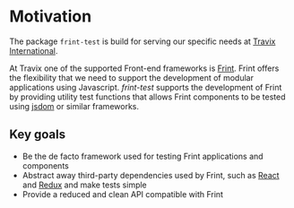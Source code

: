 # Motivation

The package `frint-test` is build for serving our specific needs at [Travix International](http://travix.com).

At Travix one of the supported Front-end frameworks is [Frint](https://travix-international.github.io/frint/). Frint offers the flexibility that we need to support the development of modular applications using Javascript.  *frint-test* supports the development of Frint by providing utility test functions that allows Frint components to be tested using [jsdom](https://www.npmjs.com/package/jsdom) or similar frameworks.

## Key goals

* Be the de facto framework used for testing Frint applications and components
* Abstract away third-party dependencies used by Frint, such as [React](https://facebook.github.io/react/) and [Redux](http://redux.js.org/) and make tests simple
* Provide a reduced and clean API compatible with Frint

